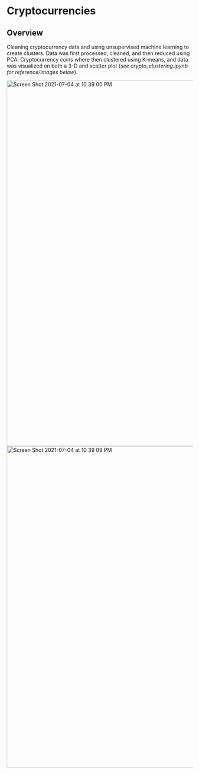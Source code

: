# Cryptocurrencies
## Overview 
Cleaning cryptocurrency data and using unsupervised machine learning to create clusters. Data was first processed, cleaned, and then reduced using PCA. Cryptocurrency coins where then clustered using K-means, and data was visualized on both a 3-D and scatter plot (*see crypto_clustering.ipynb for reference/images below*). 

<img width="988" alt="Screen Shot 2021-07-04 at 10 39 00 PM" src="https://user-images.githubusercontent.com/79600550/124410654-e8d29300-dd18-11eb-8a14-f36774d63062.png">

<img width="869" alt="Screen Shot 2021-07-04 at 10 39 09 PM" src="https://user-images.githubusercontent.com/79600550/124410659-ebcd8380-dd18-11eb-8c2c-4e0b0e94f883.png">
